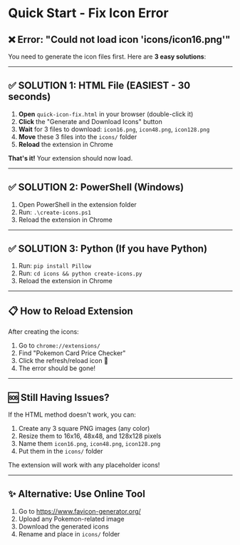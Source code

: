 # Quick Start - Fix Icon Error

## ❌ Error: "Could not load icon 'icons/icon16.png'"

You need to generate the icon files first. Here are **3 easy solutions**:

---

## ✅ SOLUTION 1: HTML File (EASIEST - 30 seconds)

1. **Open** `quick-icon-fix.html` in your browser (double-click it)
2. **Click** the "Generate and Download Icons" button
3. **Wait** for 3 files to download: `icon16.png`, `icon48.png`, `icon128.png`
4. **Move** these 3 files into the `icons/` folder
5. **Reload** the extension in Chrome

**That's it!** Your extension should now load.

---

## ✅ SOLUTION 2: PowerShell (Windows)

1. Open PowerShell in the extension folder
2. Run: `.\create-icons.ps1`
3. Reload the extension in Chrome

---

## ✅ SOLUTION 3: Python (If you have Python)

1. Run: `pip install Pillow`
2. Run: `cd icons && python create-icons.py`
3. Reload the extension in Chrome

---

## 📋 How to Reload Extension

After creating the icons:

1. Go to `chrome://extensions/`
2. Find "Pokemon Card Price Checker"
3. Click the refresh/reload icon 🔄
4. The error should be gone!

---

## 🆘 Still Having Issues?

If the HTML method doesn't work, you can:

1. Create any 3 square PNG images (any color)
2. Resize them to 16x16, 48x48, and 128x128 pixels
3. Name them `icon16.png`, `icon48.png`, `icon128.png`
4. Put them in the `icons/` folder

The extension will work with any placeholder icons!

---

## ✨ Alternative: Use Online Tool

1. Go to https://www.favicon-generator.org/
2. Upload any Pokemon-related image
3. Download the generated icons
4. Rename and place in `icons/` folder
